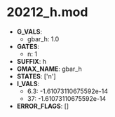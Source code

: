 # 20212_h.mod

- **G_VALS**:
  - gbar_h: 1.0
- **GATES**:
  - n: 1
- **SUFFIX**: h
- **GMAX_NAME**: gbar_h
- **STATES**: ['n']
- **I_VALS**:
  - 6.3: -1.61073110675592e-14
  - 37: -1.61073110675592e-14
- **ERROR_FLAGS**: []
